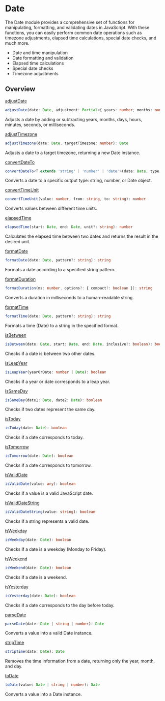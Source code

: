 # Date

The Date module provides a comprehensive set of functions for manipulating, formatting, and validating dates in JavaScript. With these functions, you can easily perform common date operations such as timezone adjustments, elapsed time calculations, special date checks, and much more.

- Date and time manipulation
- Date formatting and validation
- Elapsed time calculations
- Special date checks
- Timezone adjustments

## Overview

[adjustDate](./adjustDate.md)
```typescript
adjustDate(date: Date, adjustment: Partial<{ years: number; months: number; days: number; hours: number; minutes: number; seconds: number; milliseconds: number; }>): Date
```
Adjusts a date by adding or subtracting years, months, days, hours, minutes, seconds, or milliseconds.

[adjustTimezone](./adjustTimezone.md)
```typescript
adjustTimezone(date: Date, targetTimezone: number): Date
```
Adjusts a date to a target timezone, returning a new Date instance.

[convertDateTo](./convertDateTo.md)
```typescript
convertDateTo<T extends 'string' | 'number' | 'date'>(date: Date, type: T): string | number | Date
```
Converts a date to a specific output type: string, number, or Date object.

[convertTimeUnit](./convertTimeUnit.md)
```typescript
convertTimeUnit(value: number, from: string, to: string): number
```
Converts values between different time units.

[elapsedTime](./elapsedTime.md)
```typescript
elapsedTime(start: Date, end: Date, unit?: string): number
```
Calculates the elapsed time between two dates and returns the result in the desired unit.

[formatDate](./formatDate.md)
```typescript
formatDate(date: Date, pattern?: string): string
```
Formats a date according to a specified string pattern.

[formatDuration](./formatDuration.md)
```typescript
formatDuration(ms: number, options?: { compact?: boolean }): string
```
Converts a duration in milliseconds to a human-readable string.

[formatTime](./formatTime.md)
```typescript
formatTime(date: Date, pattern?: string): string
```
Formats a time (Date) to a string in the specified format.

[isBetween](./isBetween.md)
```typescript
isBetween(date: Date, start: Date, end: Date, inclusive?: boolean): boolean
```
Checks if a date is between two other dates.

[isLeapYear](./isLeapYear.md)
```typescript
isLeapYear(yearOrDate: number | Date): boolean
```
Checks if a year or date corresponds to a leap year.

[isSameDay](./isSameDay.md)
```typescript
isSameDay(date1: Date, date2: Date): boolean
```
Checks if two dates represent the same day.

[isToday](./isToday.md)
```typescript
isToday(date: Date): boolean
```
Checks if a date corresponds to today.

[isTomorrow](./isTomorrow.md)
```typescript
isTomorrow(date: Date): boolean
```
Checks if a date corresponds to tomorrow.

[isValidDate](./isValidDate.md)
```typescript
isValidDate(value: any): boolean
```
Checks if a value is a valid JavaScript date.

[isValidDateString](./isValidDateString.md)
```typescript
isValidDateString(value: string): boolean
```
Checks if a string represents a valid date.

[isWeekday](./isWeekday.md)
```typescript
isWeekday(date: Date): boolean
```
Checks if a date is a weekday (Monday to Friday).

[isWeekend](./isWeekend.md)
```typescript
isWeekend(date: Date): boolean
```
Checks if a date is a weekend.

[isYesterday](./isYesterday.md)
```typescript
isYesterday(date: Date): boolean
```
Checks if a date corresponds to the day before today.

[parseDate](./parseDate.md)
```typescript
parseDate(date: Date | string | number): Date
```
Converts a value into a valid Date instance.

[stripTime](./stripTime.md)
```typescript
stripTime(date: Date): Date
```
Removes the time information from a date, returning only the year, month, and day.

[toDate](./toDate.md)
```typescript
toDate(value: Date | string | number): Date
```
Converts a value into a Date instance.
